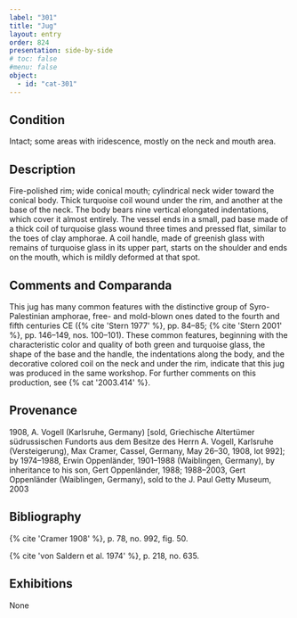 ```yaml
---
label: "301"
title: "Jug"
layout: entry
order: 824
presentation: side-by-side
# toc: false
#menu: false 
object:
  - id: "cat-301"
---
```


## Condition

Intact; some areas with iridescence, mostly on the neck and mouth area.

## Description

Fire-polished rim; wide conical mouth; cylindrical neck wider toward the conical body. Thick turquoise coil wound under the rim, and another at the base of the neck. The body bears nine vertical elongated indentations, which cover it almost entirely. The vessel ends in a small, pad base made of a thick coil of turquoise glass wound three times and pressed flat, similar to the toes of clay amphorae. A coil handle, made of greenish glass with remains of turquoise glass in its upper part, starts on the shoulder and ends on the mouth, which is mildly deformed at that spot.

## Comments and Comparanda

This jug has many common features with the distinctive group of Syro-Palestinian amphorae, free- and mold-blown ones dated to the fourth and fifth centuries CE ({% cite 'Stern 1977' %}, pp. 84–85; {% cite 'Stern 2001' %}, pp. 146–149, nos. 100–101). These common features, beginning with the characteristic color and quality of both green and turquoise glass, the shape of the base and the handle, the indentations along the body, and the decorative colored coil on the neck and under the rim, indicate that this jug was produced in the same workshop. For further comments on this production, see {% cat '2003.414' %}.

## Provenance

1908, A. Vogell (Karlsruhe, Germany) [sold, Griechische Altertümer südrussischen Fundorts aus dem Besitze des Herrn A. Vogell, Karlsruhe (Versteigerung), Max Cramer, Cassel, Germany, May 26–30, 1908, lot 992]; by 1974–1988, Erwin Oppenländer, 1901–1988 (Waiblingen, Germany), by inheritance to his son, Gert Oppenländer, 1988; 1988–2003, Gert Oppenländer (Waiblingen, Germany), sold to the J. Paul Getty Museum, 2003

## Bibliography

{% cite 'Cramer 1908' %}, p. 78, no. 992, fig. 50.

{% cite 'von Saldern et al. 1974' %}, p. 218, no. 635.

## Exhibitions

None